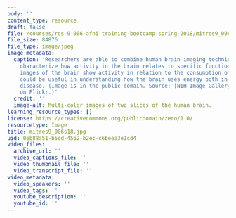 ```yaml
---
body: ''
content_type: resource
draft: false
file: /courses/res-9-006-afni-training-bootcamp-spring-2018/mitres9_006s18.jpg
file_size: 84876
file_type: image/jpeg
image_metadata:
  caption: 'Researchers are able to combine human brain imaging techniques to better
    characterize how activity in the brain relates to specific functions. The side-by-side
    images of the brain show activity in relation to the consumption of glucose, which
    could be useful in understanding how the brain uses energy both in health and
    disease. (Image is in the public domain. Source: [NIH Image Gallery](https://www.flickr.com/photos/nihgov/46586899454/)
    on Flickr.)'
  credit: ''
  image-alt: Multi-color images of two slices of the human brain.
learning_resource_types: []
license: https://creativecommons.org/publicdomain/zero/1.0/
resourcetype: Image
title: mitres9_006s18.jpg
uid: 0eb88a51-b5ed-4562-b2ec-c6beea3e1cd4
video_files:
  archive_url: ''
  video_captions_file: ''
  video_thumbnail_file: ''
  video_transcript_file: ''
video_metadata:
  video_speakers: ''
  video_tags: ''
  youtube_description: ''
  youtube_id: ''
---
```

